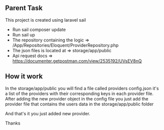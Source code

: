 
## Parent Task

This project is created using laravel sail

- Run sail composer update
- Run sail up
- The repository containing the logic =>  /App/Repositories/Eloquent/ProviderRepository.php
- The json files is located at => storage/app/public
- Api request docs => https://documenter.getpostman.com/view/2535192/UVsEV8nQ

## How it work

In the storage/app/public you will find a file called providers config.json it's a list of the providers with their corresponding keys in each provider file.
After adding the new provider object in the config file
you just add the provider file that contains the users data in the storage/app/public folder

And that's it you just added new provider.

Thanks

